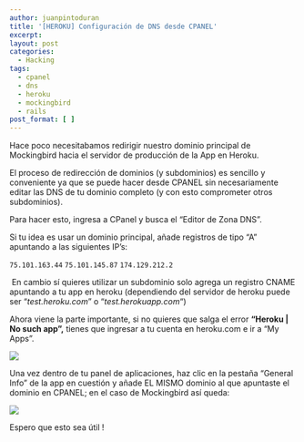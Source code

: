 ```yaml
---
author: juanpintoduran
title: '[HEROKU] Configuración de DNS desde CPANEL'
excerpt:
layout: post
categories:
  - Hacking
tags:
  - cpanel
  - dns
  - heroku
  - mockingbird
  - rails
post_format: [ ]
---
```

Hace poco necesitabamos redirigir nuestro dominio principal de Mockingbird hacia el servidor de producción de la App en Heroku.

El proceso de redirección de dominios (y subdominios) es sencillo y conveniente ya que se puede hacer desde CPANEL sin necesariamente editar las DNS de tu dominio completo (y con esto comprometer otros subdominios).

Para hacer esto, ingresa a CPanel y busca el “Editor de Zona DNS”.

Si tu idea es usar un dominio principal, añade registros de tipo “A” apuntando a las siguientes IP’s:

`75.101.163.44`
`75.101.145.87`
`174.129.212.2`

 En cambio sí quieres utilizar un subdominio solo agrega un registro CNAME apuntando a tu app en heroku (dependiendo del servidor de heroku puede ser “*test.heroku.com*” o “*test.herokuapp.com*“)

Ahora viene la parte importante, si no quieres que salga el error **“Heroku | No such app”,** tienes que ingresar a tu cuenta en heroku.com e ir a “My Apps”.

[![][4]][4]

Una vez dentro de tu panel de aplicaciones, haz clic en la pestaña “General Info” de la app en cuestión y añade EL MISMO dominio al que apuntaste el dominio en CPANEL; en el caso de Mockingbird así queda:

[![][5]][5]

Espero que esto sea útil !

 
 [1]: http://cabargas.me/images/cpanel1.png
 [2]: http://cabargas.me/images/registro1.png
 [3]: http://cabargas.me/images/registros2.png
 [4]: http://cabargas.me/images/app.png
 [5]: http://cabargas.me/images/domains.png
